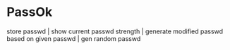 # PassOk
store passwd | show current passwd strength | generate modified passwd based on given passwd | gen random passwd
